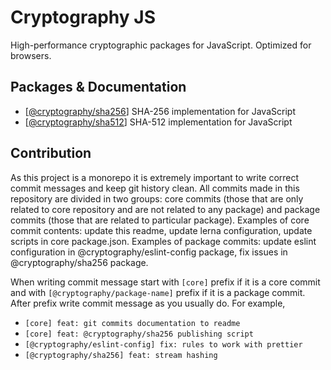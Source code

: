 # Cryptography JS

High-performance cryptographic packages for JavaScript. Optimized for browsers.

## Packages & Documentation
* [[@cryptography/sha256](./packages/sha256)] SHA-256 implementation for JavaScript
* [[@cryptography/sha512](./packages/sha512)] SHA-512 implementation for JavaScript

## Contribution

As this project is a monorepo it is extremely important to write correct commit messages and keep git history clean. All commits made in this repository are divided in two groups: core commits (those that are only related to core repository and are not related to any package) and package commits (those that are related to particular package). Examples of core commit contents: update this readme, update lerna configuration, update scripts in core package.json. Examples of package commits: update eslint configuration in @cryptography/eslint-config package, fix issues in @cryptography/sha256 package.

When writing commit message start with `[core]` prefix if it is a core commit and with `[@cryptography/package-name]` prefix if it is a package commit. After prefix write commit message as you usually do. For example,

- `[core] feat: git commits documentation to readme`
- `[core] feat: @cryptography/sha256 publishing script`
- `[@cryptography/eslint-config] fix: rules to work with prettier`
- `[@cryptography/sha256] feat: stream hashing`
